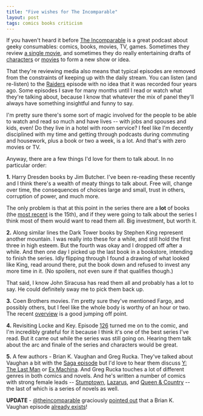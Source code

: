 ```yaml
---
title: "Five wishes for The Incomparable"
layout: post
tags: comics books criticism
---
```


If you haven't heard it before 
[The Incomparable](http://www.theincomparable.com/theincomparable/) 
is a great podcast about geeky consumables: comics, books, movies, TV, games. Sometimes they review
[a single movie](http://www.theincomparable.com/theincomparable/190/),
and sometimes they do really entertaining drafts of
[characters](http://www.theincomparable.com/theincomparable/58/) or
[movies](http://www.theincomparable.com/theincomparable/79/) to form a new show or idea.

That they're reviewing media also means that typical episodes are removed from
the constraints of keeping up with the daily stream. You can listen (and re-listen) to the 
[Raiders](http://www.theincomparable.com/theincomparable/8/) 
episode with no idea that it was recorded four years ago. Some episodes I save
for many months until I read or watch what they're talking about, because I
know that whatever the mix of panel they'll always have something insightful
and funny to say.

I'm pretty sure there's some sort of magic involved for the people to be able
to watch and read so much and have lives -- with jobs and spouses and kids,
even! Do they live in a hotel with room service? I feel like I'm decently
disciplined with my time and getting through podcasts during commuting and
housework, plus a book or two a week, is a lot. And that's with zero movies or
TV.

Anyway, there are a few things I'd love for them to talk about. In no
particular order:

__1.__ Harry Dresden books by Jim Butcher. I've been re-reading these recently
and I think there's a wealth of meaty things to talk about. Free will, change
over time, the consequences of choices large and small, trust in others,
corruption of power, and much more.

The only problem is that at this point in the series there are a **lot** of
books (the [most recent](http://www.amazon.com/Skin-Game-Dresden-Files-Book-ebook/dp/B00HUVUSZ4/) 
is the 15th), and if they were going to talk about the series I think most of them
would want to read them all. Big investment, but worth it.

__2.__ Along similar lines the Dark Tower books by Stephen King represent
another mountain.  I was really into these for a while, and still hold the
first three in high esteem. But the fourth was okay and I dropped off after a
while. And then one day I picked up the last book in a bookstore, intending to
finish the series.  Idly flipping through I found a drawing of what looked like
King, read around there, put the book down and refused to invest any more time
in it. (No spoilers, not even sure if that qualifies though.)

That said, I know John Siracusa has read them all and probably has a lot to
say. He could definitely sway me to pick them back up.

__3.__ Coen Brothers movies. I'm pretty sure they've mentioned Fargo, and
possibly others, but I feel like the whole body is worthy of an hour or two. The recent 
[overview](http://www.theatlantic.com/entertainment/category/30-years-of-coens) is a
good jumping off point.

__4.__ Revisiting Locke and Key. Episode [126](http://www.theincomparable.com/theincomparable/126/)
turned me on to the comic, and I'm incredibly grateful for it because I think
it's one of the best series I've read. But it came out while the series was
still going on.  Hearing them talk about the arc and finale of the series and
characters would be great.

__5.__ A few authors - Brian K. Vaughan and Greg Rucka. They've talked about
Vaughan a bit with the [Saga episode](http://www.theincomparable.com/theincomparable/154/)
but I'd love to hear them discuss [Y: The Last Man](https://www.comixology.com/Y-The-Last-Man/comics-series/475) 
or [Ex Machina](https://www.comixology.com/Ex-Machina/comics-series/245). And Greg Rucka
touches a lot of different genres in both comics and novels. And he's written a
number of comics with strong female leads -- 
[Stumptown](https://www.comixology.com/Stumptown/comics-series/3444), 
[Lazarus](https://www.comixology.com/Lazarus/comics-series/10378), and 
[Queen & Country](https://www.comixology.com/Queen-Country/comics-series/1162) -- 
the last of which is a series of novels as well.

__UPDATE__ - [@theincomparable](http://twitter.com/theincomparable/) graciously
[pointed out](https://twitter.com/theincomparable/status/511922214065553408) 
that a Brian K. Vaughan episode 
[already exists](http://www.theincomparable.com/theincomparable/54/)!

